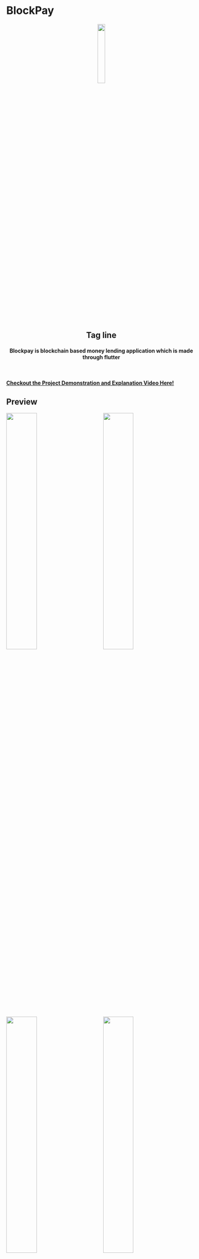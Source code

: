 
# BlockPay 


<p align="center">
<a href="https://dscommunity.in">
	<img src="https://github.com/oojas/BlockPay/blob/master/images/logo.png" width=20%/>
</a>
	<h2 align="center"> Tag line </h2>
	<h4 align="center">Blockpay is blockchain based money lending application which is made through flutter <h4>
	
<br>

<p align="center">
	 
[Checkout the Project Demonstration and Explanation Video Here!]()


	 
</p>

## Preview
<img src="https://github.com/oojas/BlockPay/blob/master/images/Artboard%201.png" width=40%/> &nbsp;&nbsp;&nbsp;&nbsp;&nbsp;&nbsp;&nbsp;&nbsp;&nbsp;&nbsp;&nbsp;&nbsp; <img src="https://github.com/oojas/BlockPay/blob/master/images/Artboard%202.png" width=40%/>
<br>
<br>
<br>
<img src="https://github.com/oojas/BlockPay/blob/master/images/Artboard%203.png" width=40%/> &nbsp;&nbsp;&nbsp;&nbsp;&nbsp;&nbsp;&nbsp;&nbsp;&nbsp;&nbsp;&nbsp;&nbsp; <img src="https://github.com/oojas/BlockPay/blob/master/images/Artboard%204.jpg" width=40%/>

## Problem Statement:

There are numerous small businesses and entrepreneurs that are in dire need of money and investments but a lack of collateral or a bad credit score hinders the process of getting or applying for loans in banks and getting through with their formalities. That’s when they rely on local money lenders and investors. By the means of this project we not only generate a framework that creates a transparent working environment but also fosters an autonomous system that eliminates the need for explicit checking and passing of loans. Creating a safe and user friendly money lending milieu with almost no difficulty. 

## Our solution:
We have bolstered our block chain technologies with the undergirds of Machine learning and Artificial intelligence to formulate an elegant working framework that eliminates the opacity and grey area, making the transfer approval and passing of loans no more a recondite task.
We have used the data to create a machine learning powered predictor that uses certain functions and methods to formulate a predictor that in turn on the basis of the credit information of the user predicts if the user is credible for a loan or not.
That’s where blockchain comes in, the major concern with the traditional transactional recording systems of these local money lenders is that they might be a victim of or might be on the receiving end of some deception or malfeasance when it comes to money borrowing and lending. This transparent blockchain system eliminates the possibility of any such peccadilloes and inturn make an ironclad transfer system.
Thus our solution makes the money borrower credible by the machine learning model and the transactions safe and transparent by the blockchain systems served on an user friendly mobile application. Lending money has never been safer.

## Why are we using Blockchain?

Integrating blockchain into multiple aspects of the financial ecosystem is groundbreaking.One such innovation is simplifying peer to peer (P2P) transactions.Traditional P2P lending systems do not allow direct matching of lenders and borrowers.This is made possible through blockchain. Blockchain simplifies and secures peer to peer transactions along with reducing the time and making the process seamless. Blockchain,with it’s enhanced features, provides the stakeholders autonomy and increased security.

Identifying stakeholders in a P2P platform
The stakeholders include:
- Lenders
- Borrowers

## Functionalities

Securing a Loan

Borrower
- Borrowers can send requests to potential lenders through the blockchain
- The borrower can choose the amount, payment period and rate of interest according to his or her preferences from the proposals made by the lenders.
- The above is made possible as blockchain operates in a decentralized manner and  the proposals made are visible to everyone in the network
- This also increases the transparency as each stakeholder will have a copy of the ledger.


Lender
- Lenders can make proposals to lend money,specifying the amount,payment period and rate of interest.
- After the lender receives the request from the borrower,he/she can decide if the person is credible for a loan or not
- This is made possible through robust Machine Learning techniques.
- The application of Machine learning techniques eliminates the requirement of a third party for loan confirmation. It also eradicates the need for collateral. Thereby democratizing the lending process.

Repayment of Loan

Borrower
- Employing smart contracts automates the process of repayment. 
- The borrower can keep track of all his payments as the blockchain is immutable and all transactions from the genesis block are stored in the blockchain.
- As the borrower can keep track of the transactions made,it eliminates the probability of him being charged extra interest/ erroneous late fees.

Lender
- The lender can keep track of all the transactions as the ledger is shared and immutable.
- The history of transactions that are available acts as a digital ledger and makes the lending-repayment process seamless.

## Tech Stack

Blockchain

The platform uses the Ethereum network as it’s backend. 
Smart contracts were written using Solidity.
The testing of the contracts was done using Remix,Metamask and Ganache in the Injected Web Server environment. (simultaneously tried testing with Remix + Rinkeby Test Network)

Machine Learning

The loan approval predictor model was built using XGBoost. Various accuracy metrics were used to determine the accuracy of the predictions made by the model.
The serialized model was obtained through the pickle module
The API for the model was made using FastAPI

App Development

The app was developed using Flutter
The web3dart package was used to connect the app to the Ethereum Network.


## Future Prospects

In the aforementioned submission we have the working client side application for the money borrower. Also along that we have the working machine learning model, the complete blockchain transaction system and all the functionalities that could be possibly needed for such an environment. The aspects that we need to integrate is the ml and blockchain part with the built app.
Once we have that ready we plan on making this app public. How will that work?
The best part of this app is that the ml software it uses for prediction is extremely limber, that is the data of clients is enough to create a predictor just by adding the data in the software by the admin. This clearly implies that this is a high-end bank which has tougher credit rules or if it is a local money lender in a rural area that lends money to a more specific cohort we have it all covered. This extremely flexible app works with any system just adding the data of the previous customers and the transactions are safe, sound and transparent along with a loan approval predictor.
In the final strata of the project we aim at making it an ubiquitous system that is present on every nook and corner of the industry, and why shouldn’t it be? It certainly is credible for it.




A few resources to get you started if this is your first Flutter project:

- [Lab: Write your first Flutter app](https://flutter.dev/docs/get-started/codelab)
- [Cookbook: Useful Flutter samples](https://flutter.dev/docs/cookbook)

For help getting started with Flutter, view our
[online documentation](https://flutter.dev/docs), which offers tutorials,
samples, guidance on mobile development, and a full API reference.
